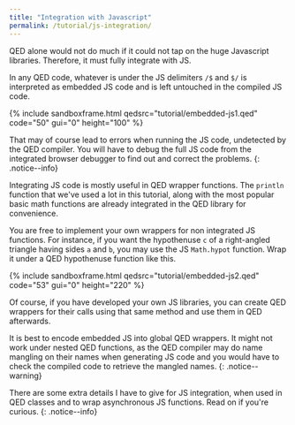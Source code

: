 ```yaml
---
title: "Integration with Javascript"
permalink: /tutorial/js-integration/
---
```


QED alone would not do much if it could not tap on the huge Javascript libraries. Therefore, it must fully integrate with JS.

In any QED code, whatever is under the JS delimiters `/$` and `$/` is interpreted as embedded JS code and is left untouched in the compiled JS code.

{% include sandboxframe.html qedsrc="tutorial/embedded-js1.qed" code="50" gui="0" height="100" %}

That may of course lead to errors when running the JS code, undetected by the QED compiler. You will have to debug the full JS code from the integrated browser debugger to find out and correct the problems.
{: .notice--info}

Integrating JS code is mostly useful in QED wrapper functions. The `println` function that we've used a lot in this tutorial, along with the most popular basic math functions are already integrated in the QED library for convenience.

You are free to implement your own wrappers for non integrated JS functions. For instance, if you want the hypothenuse `c` of a right-angled triangle having sides `a` and `b`, you may use the JS `Math.hypot` function. Wrap it under a QED hypothenuse function like this.

{% include sandboxframe.html qedsrc="tutorial/embedded-js2.qed" code="53" gui="0" height="220" %}

Of course, if you have developed your own JS libraries, you can create QED wrappers for their calls using that same method and use them in QED afterwards.

It is best to encode embedded JS into global QED wrappers. It might not work under nested QED functions, as the QED compiler may do name mangling on their names when generating JS code and you would have to check the compiled code to retrieve the mangled names.
{: .notice--warning}

There are some extra details I have to give for JS integration, when used in QED classes and to wrap asynchronous JS functions. Read on if you're curious.
{: .notice--info}
